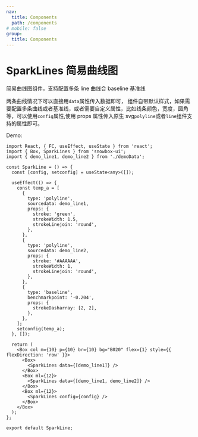 ```yaml
---
nav:
  title: Components
  path: /components
# mobile: false
group:
  title: Components
---
```


# SparkLines 简易曲线图

简易曲线图组件，支持配置多条 line 曲线合 baseline 基准线

两条曲线情况下可以直接用`data`属性传入数据即可， 组件自带默认样式，如果需要配置多条曲线或者基准线，或者需要自定义属性，比如线条颜色，宽度，圆角等，可以使用`config`属性,使用 props 属性传入原生 svg`polyline`或者`line`组件支持的属性即可。

Demo:

```tsx
import React, { FC, useEffect, useState } from 'react';
import { Box, SparkLines } from 'snowbox-ui';
import { demo_line1, demo_line2 } from './demoData';

const SparkLine = () => {
  const [config, setconfig] = useState<any>([]);

  useEffect(() => {
    const temp_a = [
      {
        type: 'polyline',
        sourcedata: demo_line1,
        props: {
          stroke: 'green',
          strokeWidth: 1.5,
          strokeLinejoin: 'round',
        },
      },
      {
        type: 'polyline',
        sourcedata: demo_line2,
        props: {
          stroke: '#AAAAAA',
          strokeWidth: 1,
          strokeLinejoin: 'round',
        },
      },
      {
        type: 'baseline',
        benchmarkpoint: '-0.204',
        props: {
          strokeDasharray: [2, 2],
        },
      },
    ];
    setconfig(temp_a);
  }, []);

  return (
    <Box col m={10} p={10} br={10} bg="B020" flex={1} style={{ flexDirection: 'row' }}>
      <Box>
        <SparkLines data={[demo_line1]} />
      </Box>
      <Box ml={12}>
        <SparkLines data={[demo_line1, demo_line2]} />
      </Box>
      <Box ml={12}>
        <SparkLines config={config} />
      </Box>
    </Box>
  );
};

export default SparkLine;
```

<API></API>

